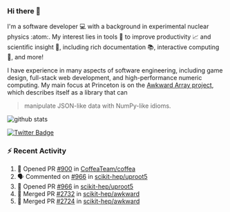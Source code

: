 ### Hi there 👋 

I'm a software developer 💻 with a background in experimental nuclear physics :atom:. My interest lies in tools :wrench: to improve productivity :chart_with_upwards_trend: and scientific insight :telescope:, including rich documentation 📚, interactive computing 🧮, and more! 

I have experience in many aspects of software engineering, including game design, full-stack web development, and high-performance numeric computing. My main focus at Princeton is on the [Awkward Array project](awkward-array.org/), which describes itself as a library that can 
> manipulate JSON-like data with NumPy-like idioms.

![github stats](https://github-readme-stats.vercel.app/api?username=agoose77&show_icons=true&hide_rank=true&hide_title=true&bg_color=30,e76445,904e95&text_color=efe3ec&icon_color=efe3ec)
<!--
**agoose77/agoose77** is a ✨ _special_ ✨ repository because its `README.md` (this file) appears on your GitHub profile.

Here are some ideas to get you started:

- 🔭 I’m currently working on ...
- 🌱 I’m currently learning ...
- 👯 I’m looking to collaborate on ...
- 🤔 I’m looking for help with ...
- 💬 Ask me about ...
- 📫 How to reach me: ...
- 😄 Pronouns: ...
- ⚡ Fun fact: ...
-->

[![Twitter Badge](https://img.shields.io/twitter/follow/agoose77?style=flat-square&logo=Twitter&logoColor=white&color=cornflowerblue)](https://twitter.com/agoose77)

### :zap: Recent Activity

<!--START_SECTION:activity-->
1. 💪 Opened PR [#900](https://github.com/CoffeaTeam/coffea/pull/900) in [CoffeaTeam/coffea](https://github.com/CoffeaTeam/coffea)
2. 🗣 Commented on [#966](https://github.com/scikit-hep/uproot5/pull/966#issuecomment-1745347527) in [scikit-hep/uproot5](https://github.com/scikit-hep/uproot5)
3. 💪 Opened PR [#966](https://github.com/scikit-hep/uproot5/pull/966) in [scikit-hep/uproot5](https://github.com/scikit-hep/uproot5)
4. 🎉 Merged PR [#2732](https://github.com/scikit-hep/awkward/pull/2732) in [scikit-hep/awkward](https://github.com/scikit-hep/awkward)
5. 🎉 Merged PR [#2724](https://github.com/scikit-hep/awkward/pull/2724) in [scikit-hep/awkward](https://github.com/scikit-hep/awkward)
<!--END_SECTION:activity-->
